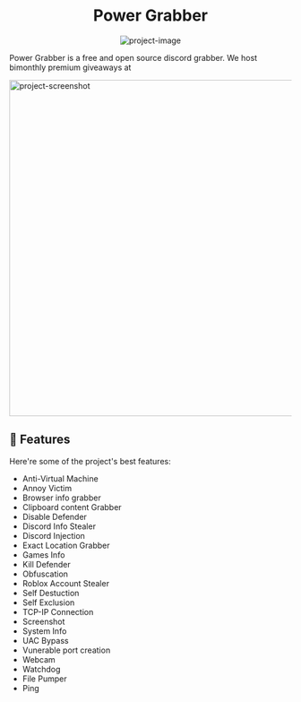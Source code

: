 <h1 align="center" id="title">Power Grabber</h1>

<p align="center"><img src="https://socialify.git.ci/Powercascade/Power-grabber/image?font=Raleway&amp;language=1&amp;name=1&amp;owner=1&amp;pattern=Circuit+Board&amp;stargazers=1&amp;theme=Dark" alt="project-image"></p>

<p id="description">Power Grabber is a free and open source discord grabber. We host bimonthly premium giveaways at</p>
<img src="https://cdn.discordapp.com/attachments/1323443714462580847/1326283222203633714/7375480A-3920-4B4C-8CC9-1CFAED8FAB50.png?ex=677edd01&amp;is=677d8b81&amp;hm=8318945cd137edce412a5af95b5d813b4b6ba967edf4f25c0499492d930543cb&amp;" alt="project-screenshot" width="1000" height="600/">

  
  
<h2>🧐 Features</h2>

Here're some of the project's best features:

*   Anti-Virtual Machine
*   Annoy Victim
*   Browser info grabber
*   Clipboard content Grabber
*   Disable Defender
*   Discord Info Stealer
*   Discord Injection
*   Exact Location Grabber
*   Games Info
*   Kill Defender
*   Obfuscation
*   Roblox Account Stealer
*   Self Destuction
*   Self Exclusion
*   TCP-IP Connection
*   Screenshot
*   System Info
*   UAC Bypass
*   Vunerable port creation
*   Webcam
*   Watchdog
*   File Pumper
*   Ping
